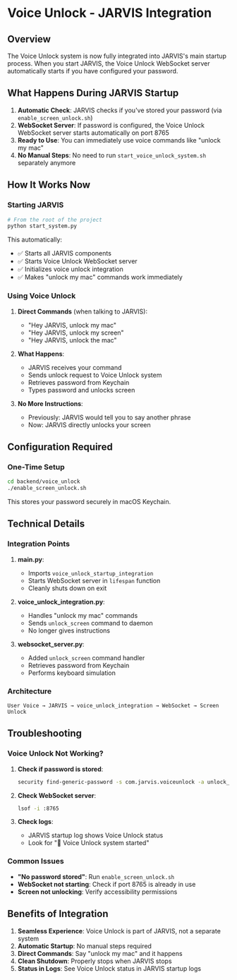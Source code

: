 # Voice Unlock - JARVIS Integration

## Overview

The Voice Unlock system is now fully integrated into JARVIS's main startup process. When you start JARVIS, the Voice Unlock WebSocket server automatically starts if you have configured your password.

## What Happens During JARVIS Startup

1. **Automatic Check**: JARVIS checks if you've stored your password (via `enable_screen_unlock.sh`)
2. **WebSocket Server**: If password is configured, the Voice Unlock WebSocket server starts automatically on port 8765
3. **Ready to Use**: You can immediately use voice commands like "unlock my mac"
4. **No Manual Steps**: No need to run `start_voice_unlock_system.sh` separately anymore

## How It Works Now

### Starting JARVIS
```bash
# From the root of the project
python start_system.py
```

This automatically:
- ✅ Starts all JARVIS components
- ✅ Starts Voice Unlock WebSocket server
- ✅ Initializes voice unlock integration
- ✅ Makes "unlock my mac" commands work immediately

### Using Voice Unlock

1. **Direct Commands** (when talking to JARVIS):
   - "Hey JARVIS, unlock my mac"
   - "Hey JARVIS, unlock my screen"
   - "Hey JARVIS, unlock the mac"

2. **What Happens**:
   - JARVIS receives your command
   - Sends unlock request to Voice Unlock system
   - Retrieves password from Keychain
   - Types password and unlocks screen

3. **No More Instructions**: 
   - Previously: JARVIS would tell you to say another phrase
   - Now: JARVIS directly unlocks your screen

## Configuration Required

### One-Time Setup
```bash
cd backend/voice_unlock
./enable_screen_unlock.sh
```

This stores your password securely in macOS Keychain.

## Technical Details

### Integration Points

1. **main.py**:
   - Imports `voice_unlock_startup_integration`
   - Starts WebSocket server in `lifespan` function
   - Cleanly shuts down on exit

2. **voice_unlock_integration.py**:
   - Handles "unlock my mac" commands
   - Sends `unlock_screen` command to daemon
   - No longer gives instructions

3. **websocket_server.py**:
   - Added `unlock_screen` command handler
   - Retrieves password from Keychain
   - Performs keyboard simulation

### Architecture
```
User Voice → JARVIS → voice_unlock_integration → WebSocket → Screen Unlock
```

## Troubleshooting

### Voice Unlock Not Working?

1. **Check if password is stored**:
   ```bash
   security find-generic-password -s com.jarvis.voiceunlock -a unlock_token -g
   ```

2. **Check WebSocket server**:
   ```bash
   lsof -i :8765
   ```

3. **Check logs**:
   - JARVIS startup log shows Voice Unlock status
   - Look for "🔐 Voice Unlock system started"

### Common Issues

- **"No password stored"**: Run `enable_screen_unlock.sh`
- **WebSocket not starting**: Check if port 8765 is already in use
- **Screen not unlocking**: Verify accessibility permissions

## Benefits of Integration

1. **Seamless Experience**: Voice Unlock is part of JARVIS, not a separate system
2. **Automatic Startup**: No manual steps required
3. **Direct Commands**: Say "unlock my mac" and it happens
4. **Clean Shutdown**: Properly stops when JARVIS stops
5. **Status in Logs**: See Voice Unlock status in JARVIS startup logs